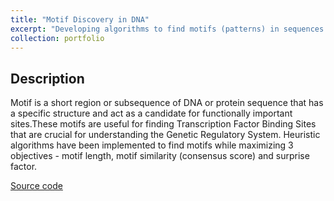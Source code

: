 ```yaml
---
title: "Motif Discovery in DNA"
excerpt: "Developing algorithms to find motifs (patterns) in sequences of DNA"
collection: portfolio
---
```




## Description

Motif is a short region or subsequence of DNA or protein sequence that has a specific structure
and act as a candidate for functionally important sites.These motifs are useful for finding
Transcription Factor Binding Sites that are crucial for understanding the Genetic Regulatory
System. 
Heuristic algorithms have been implemented to find motifs while maximizing 3 objectives - motif length, motif similarity (consensus score) and surprise factor.


[Source code](https://github.com/sharvilpradhan/motif-discovery)
